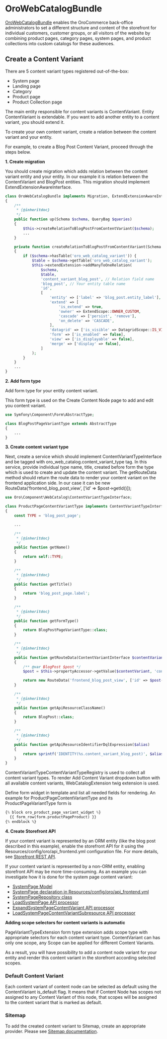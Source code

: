 <a id="bundle-docs-commerce-webcatalog-bundle"></a>

# OroWebCatalogBundle

<a href="https://github.com/oroinc/orocommerce/tree/master/src/Oro/Bundle/WebCatalogBundle" target="_blank">OroWebCatalogBundle</a> enables the OroCommerce back-office administrators to set a different structure and content of the storefront for individual customers, customer groups, or all visitors of the website by combining product pages, category pages, system pages, and product collections into custom catalogs for these audiences.

## Create a Content Variant

There are 5 content variant types registered out-of-the-box:

- System page
- Landing page
- Category
- Product page
- Product Collection page

The main entity responsible for content variants is ContentVariant.
Entity ContentVariant is extendable. If you want to add another entity to a content variant, you should extend it.

To create your own content variant, create a relation between the content variant and your entity.

For example,  to create a Blog Post Content Variant, proceed through the steps below.

**1. Create migration**

You should create migration which adds relation between the content variant entity and your entity.
In our example it is relation between the ContentVariant and BlogPost entities.
This migration should implement ExtendExtensionAwareInterface.

```php
class OroWebCatalogBundle implements Migration, ExtendExtensionAwareInterface
{
    /**
     * {@inheritdoc}
     */
    public function up(Schema $schema, QueryBag $queries)
    {
        $this->createRelationToBlogPostFromContentVariant($schema);
        ...
    }

    private function createRelationToBlogPostFromContentVariant(Schema $schema)
    {
        if ($schema->hasTable('oro_web_catalog_variant')) {
            $table = $schema->getTable('oro_web_catalog_variant');
            $this->extendExtension->addManyToOneRelation(
                $schema,
                $table,
                'content_variant_blog_post', // Relation field name
                'blog_post', // Your entity table name
                'id',
                [
                    'entity' => ['label' => 'blog_post.entity_label'], // Your entity label translation key
                    'extend' => [
                        'is_extend' => true,
                        'owner' => ExtendScope::OWNER_CUSTOM,
                        'cascade' => ['persist', 'remove'],
                        'on_delete' => 'CASCADE',
                    ],
                    'datagrid' => ['is_visible' => DatagridScope::IS_VISIBLE_FALSE],
                    'form' => ['is_enabled' => false],
                    'view' => ['is_displayable' => false],
                    'merge' => ['display' => false],
                ]
            );
        }
    }
    ...
}
```

**2. Add form type**

Add form type for your entity content variant.

This form type is used on the Create Content Node page to add and edit you content variant.

```php
use Symfony\Component\Form\AbstractType;

class BlogPostPageVariantType extends AbstractType
{
    ...
}
```

**3. Create content variant type**

Next, create a service which should implement ContentVariantTypeInterface and be tagged with oro_web_catalog.content_variant_type tag.
In this service, provide individual type name, title, created before form the type which is used to create and update the content variant.
The getRouteData method should return the route data to render your content variant on the frontend application side.
In our case it can be new RouteData(‘frontend_blog_post_view’, [‘id’ => $post->getId()]);

```php
use Oro\Component\WebCatalog\ContentVariantTypeInterface;

class ProductPageContentVariantType implements ContentVariantTypeInterface
{
    const TYPE = 'blog_post_page';

    ...

    /**
     * {@inheritdoc}
     */
    public function getName()
    {
        return self::TYPE;
    }

    /**
     * {@inheritdoc}
     */
    public function getTitle()
    {
        return 'blog_post_page.label';
    }

    /**
     * {@inheritdoc}
     */
    public function getFormType()
    {
        return BlogPostPageVariantType::class;
    }

    /**
     * {@inheritdoc}
     */
    public function getRouteData(ContentVariantInterface $contentVariant)
    {
        /** @var BlogPost $post */
        $post = $this->propertyAccessor->getValue($contentVariant, 'contentVariantBlogPost');

        return new RouteData('frontend_blog_post_view', ['id' => $post->getId()]);
    }

    /**
     * {@inheritdoc}
     */
    public function getApiResourceClassName()
    {
        return BlogPost::class;
    }

    /**
     * {@inheritdoc}
     */
    public function getApiResourceIdentifierDqlExpression($alias)
    {
        return sprintf('IDENTITY(%s.content_variant_blog_post)', $alias);
    }
}
```

ContentVariantTypeContentVariantTypeRegistry is used to collect all content variant types.
To render Add Content Variant dropdown button with all available content variants, WebCatalogExtension twig extension is used.

Define form widget in template and list all needed fields for rendering. An example for ProductPageContentVariantType and its ProductPageVariantType form is

```php
{% block oro_product_page_variant_widget %}
  {{ form_row(form.productPageProduct) }}
{% endblock %}
```

**4. Create Storefront API**

If your content variant is represented by an ORM entity (like the blog post described in this example),
enable the storefront API for it using the Resources/config/oro/api_frontend.yml configuration file.
For more details, see <a href="https://doc.oroinc.com/backend/api/storefront/" target="_blank">Storefront REST API</a>.

If your content variant is represented by a non-ORM entity, enabling storefront API may be more time-consuming. As an example you can investigate how it is done for the system page content variant:

- <a href="https://github.com/oroinc/orocommerce/blob/master/src/Oro/Bundle/WebCatalogBundle/Api/Model/SystemPage.php" target="_blank">SystemPage Model</a>
- <a href="https://github.com/oroinc/orocommerce/blob/master/src/Oro/Bundle/WebCatalogBundle/Resources/config/oro/api_frontend.yml" target="_blank">SystemPage declaration in Resources/config/oro/api_frontend.yml</a>
- <a href="https://github.com/oroinc/orocommerce/blob/master/src/Oro/Bundle/WebCatalogBundle/Api/Repository/SystemPageRepository.php" target="_blank">SystemPageRepository class</a>
- <a href="https://github.com/oroinc/orocommerce/blob/master/src/Oro/Bundle/WebCatalogBundle/Api/Processor/LoadSystemPage.php" target="_blank">LoadSystemPage API processor</a>
- <a href="https://github.com/oroinc/orocommerce/blob/master/src/Oro/Bundle/WebCatalogBundle/Api/Processor/ExpandSystemPageContentVariant.php" target="_blank">ExpandSystemPageContentVariant API processor</a>
- <a href="https://github.com/oroinc/orocommerce/blob/master/src/Oro/Bundle/WebCatalogBundle/Api/Processor/LoadSystemPageContentVariantSubresource.php" target="_blank">LoadSystemPageContentVariantSubresource API processor</a>

**Adding scope selectors for content variants is automatic**

PageVariantTypeExtension form type extension adds scope type with appropriate selectors for each content variant type.
ContentVariant can has only one scope, any Scope can be applied for different Content Variants.

As a result, you will have possibility to add a content node variant for your entity and render this content variant in the storefront according selected scopes.

### Default Content Variant

Each content variant of content node can be selected as default using the ContentVariant is_default flag.
It means that if Content Node has scopes not assigned to any Content Variant of this node, that scopes will be assigned to the content variant that is marked as default.

### Sitemap

To add the created content variant to Sitemap, create an appropriate provider. Please see [Sitemap documentation](../SEOBundle/sitemap.md#bundle-docs-commerce-seo-bundle-sitemap).

<!-- Frontend -->
